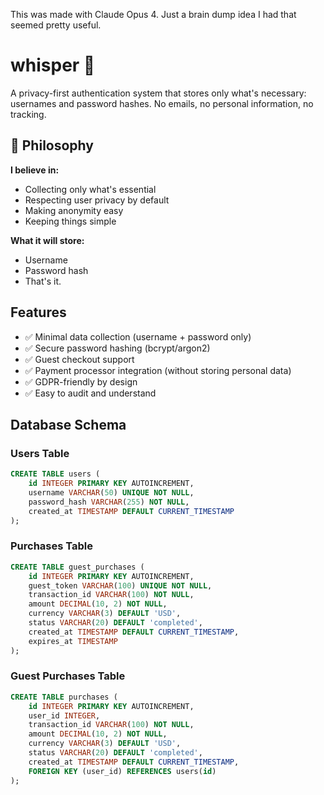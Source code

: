 This was made with Claude Opus 4. Just a brain dump idea I had that seemed pretty useful.


# whisper 🔐

A privacy-first authentication system that stores only what's necessary: usernames and password hashes. No emails, no personal information, no tracking.

## 🎯 Philosophy

**I believe in:**
- Collecting only what's essential
- Respecting user privacy by default
- Making anonymity easy
- Keeping things simple

**What it will store:**
- Username
- Password hash
- That's it.

##  Features

- ✅ Minimal data collection (username + password only)
- ✅ Secure password hashing (bcrypt/argon2)
- ✅ Guest checkout support
- ✅ Payment processor integration (without storing personal data)
- ✅ GDPR-friendly by design
- ✅ Easy to audit and understand

##  Database Schema

### Users Table
```sql
CREATE TABLE users (
    id INTEGER PRIMARY KEY AUTOINCREMENT,
    username VARCHAR(50) UNIQUE NOT NULL,
    password_hash VARCHAR(255) NOT NULL,
    created_at TIMESTAMP DEFAULT CURRENT_TIMESTAMP
);

```
### Purchases Table 
```sql
CREATE TABLE guest_purchases (
    id INTEGER PRIMARY KEY AUTOINCREMENT,
    guest_token VARCHAR(100) UNIQUE NOT NULL,
    transaction_id VARCHAR(100) NOT NULL,
    amount DECIMAL(10, 2) NOT NULL,
    currency VARCHAR(3) DEFAULT 'USD',
    status VARCHAR(20) DEFAULT 'completed',
    created_at TIMESTAMP DEFAULT CURRENT_TIMESTAMP,
    expires_at TIMESTAMP
);
```

### Guest Purchases Table
```sql
CREATE TABLE purchases (
    id INTEGER PRIMARY KEY AUTOINCREMENT,
    user_id INTEGER,
    transaction_id VARCHAR(100) NOT NULL,
    amount DECIMAL(10, 2) NOT NULL,
    currency VARCHAR(3) DEFAULT 'USD',
    status VARCHAR(20) DEFAULT 'completed',
    created_at TIMESTAMP DEFAULT CURRENT_TIMESTAMP,
    FOREIGN KEY (user_id) REFERENCES users(id)
);
```
